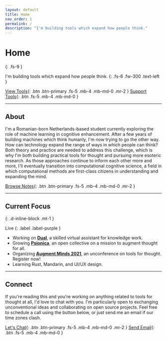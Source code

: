 ```yaml
---
layout: default
title: Home
nav_order: 1
permalink: /
description: "I'm building tools which expand how people think."
---
```


# Home
{: .fs-9 }

I'm building tools which expand how people think.
{: .fs-6 .fw-300 .text-left }

[View Tools](/docs/tools/){: .btn .btn-primary .fs-5 .mb-4 .mb-md-0 .mr-2 } [Support Tools](https://opencollective.com/psionica){: .btn .fs-5 .mb-4 .mb-md-0 }

---

## About

I'm a Romanian-born Netherlands-based student currently exploring the role of machine learning in cognitive enhancement. After a few years of building machines which think humanly, I'm now trying to go the other way. How can technology expand the range of ways in which people can think? Both theory and practice are needed to address this challenge, which is why I'm both building practical tools for thought and pursuing more esoteric research. As those approaches continue to inform each other more and more, I'll eventually transition into computational cognitive science, a field in which computational methods are first-class citizens in understanding and expanding the mind.

[Browse Notes](https://paulbricman.com/secondbrain/){: .btn .btn-primary .fs-5 .mb-4 .mb-md-0 .mr-2 }

---

## Current Focus
{: .d-inline-block .mt-1 }

Live
{: .label .label-purple }

- Working on [**Dual**](https://psionica.org/docs/workshop/dual/), a skilled virtual assistant for knowledge work.
- Growing [**Psionica**](https://psionica.org/), an open collective on a mission to augment thought for all.
- Organizing [**Augment Minds 2021**](https://opencollective.com/psionica/events/augment-minds-7d13842a), an unconference on tools for thought. Register now!
- Learning Rust, Mandarin, and UI/UX design.

---

## Connect

If you're reading this and you're working on anything related to tools for thought at all, I'd love to chat with you. I'm particularly open to exchanging unconventional ideas and collaborating on open source projects. Feel free to schedule a call using the button below, or just send me an email if our time zones clash.

[Let's Chat](https://calendly.com/paulbricman/chat){: .btn .btn-primary .fs-5 .mb-4 .mb-md-0 .mr-2 } [Send Email](mailto:paulbricman@protonmail.com){: .btn .fs-5 .mb-4 .mb-md-0 }